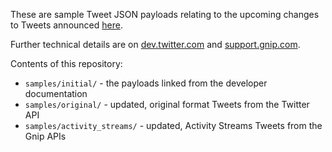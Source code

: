 These are sample Tweet JSON payloads relating to the upcoming changes to Tweets announced [here](https://blog.twitter.com/2016/doing-more-with-140-characters).

Further technical details are on [dev.twitter.com](https://dev.twitter.com/overview/api/upcoming-changes-to-tweets) and [support.gnip.com](http://support.gnip.com/doing-more-with-140.html).

Contents of this repository:
 * `samples/initial/` - the payloads linked from the developer documentation
 * `samples/original/` - updated, original format Tweets from the Twitter API
 * `samples/activity_streams/` - updated, Activity Streams Tweets from the Gnip APIs
